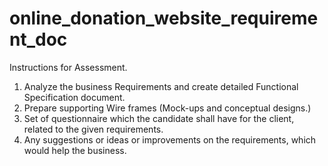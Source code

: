 # online_donation_website_requirement_doc

Instructions for Assessment.

1) Analyze the business Requirements and create detailed Functional Specification document.
2) Prepare supporting Wire frames (Mock-ups and conceptual designs.)
3) Set of questionnaire which the candidate shall have for the client, related to the given requirements.
4) Any suggestions or ideas or improvements on the requirements, which would help the business.
